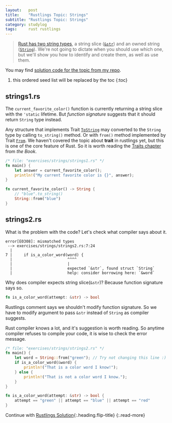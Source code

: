 ```yaml
---
layout:   post
title:    "Rustlings Topic: Strings"
subtitle: "Rustlings Topic: Strings"
category: studylog
tags:     rust rustlings
---
```


> [Rust has two string types], a string slice ([`&str`]) and an owned string ([`String`]). We're not going to
> dictate when you should use which one, but we'll show you how to identify and create them, as well as use them.

You may find [solution code for the topic from my repo].

[Rust has two string types]: https://doc.rust-lang.org/book/ch08-02-strings.html
[`&str`]: https://doc.rust-lang.org/std/primitive.str.html
[`String`]: https://doc.rust-lang.org/std/string/struct.String.html
[solution code for the topic from my repo]: https://github.com/rust-lang/rustlings/tree/main/exercises/strings

<!--more-->

1. this ordered seed list will be replaced by the toc
{:toc}

## strings1.rs

The `current_favorite_color()` function is currently returning a string slice with the `'static`
lifetime. But *function signature* suggests that it should return `String` type instead.

Any structure that implements Trait [`ToString`] may converted to the `String` type by calling `to_string()` method.
Or with `from()` method implemented by Trait [`From`]. We haven't covered the topic about **trait** in rustlings yet,
but this is one of the core feature of Rust. So it is worth reading the [Traits chapter] from *the Book*.

```rust
/* file: "exercises/strings/strings1.rs" */
fn main() {
    let answer = current_favorite_color();
    println!("My current favorite color is {}", answer);
}

fn current_favorite_color() -> String {
    // "blue".to_string()
    String::from("blue")
}
```

[`ToString`]: https://doc.rust-lang.org/std/string/trait.ToString.html#tymethod.to_string
[`From`]: https://doc.rust-lang.org/std/convert/trait.From.html#tymethod.from
[Traits chapter]: https://doc.rust-lang.org/book/ch10-02-traits.html

## strings2.rs

What is the problem with the code? Let's check what compiler says about it.

```shell
error[E0308]: mismatched types
 --> exercises/strings/strings2.rs:7:24
  |
7 |     if is_a_color_word(word) {
  |                        ^^^^
  |                        |
  |                        expected `&str`, found struct `String`
  |                        help: consider borrowing here: `&word`
```

Why does compiler expects string slice(`&str`)? Because function signature says so.

```rust
fn is_a_color_word(attempt: &str) -> bool
```

Rustlings comment says we shouldn't modify function signature. So we have to modify argument to pass `&str` instead of
`String` as compiler suggests.

Rust compiler knows a lot, and it's suggestion is worth reading. So anytime compiler refuses to compile your code,
it is wise to check the error message.

```rust
/* file: "exercises/strings/strings2.rs" */
fn main() {
    let word = String::from("green"); // Try not changing this line :)
    if is_a_color_word(&word) {
        println!("That is a color word I know!");
    } else {
        println!("That is not a color word I know.");
    }
}

fn is_a_color_word(attempt: &str) -> bool {
    attempt == "green" || attempt == "blue" || attempt == "red"
}
```

Continue with [Rustlings Solution](rustlings){:.heading.flip-title}
{:.read-more}
